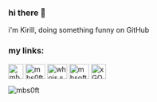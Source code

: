 ### hi there 👋
i'm Kirill, doing something funny on GitHub

### my links:
<a href="https://t.me/mbsoft" target="blank"><img align="center" src="https://img.icons8.com/color/240/null/telegram-app--v1.png" alt="mbsoft" height="30" width="30" /></a>
<a href="https://twitter.com/mbs0ft" target="blank"><img align="center" src="https://raw.githubusercontent.com/rahuldkjain/github-profile-readme-generator/master/src/images/icons/Social/twitter.svg" alt="mbs0ft" height="30" width="40" /></a>
<a href="https://instagram.com/whois.sklv" target="blank"><img align="center" src="https://raw.githubusercontent.com/rahuldkjain/github-profile-readme-generator/master/src/images/icons/Social/instagram.svg" alt="whois.sklv" height="30" width="40" /></a>
<a href="https://www.youtube.com/c/mbsoft" target="blank"><img align="center" src="https://raw.githubusercontent.com/rahuldkjain/github-profile-readme-generator/master/src/images/icons/Social/youtube.svg" alt="mbsoft" height="30" width="40" /></a>
<a href="https://discord.gg/xGQvDGjKRT" target="blank"><img align="center" src="https://img.icons8.com/fluency/240/null/discord.png" alt="xGQvDGjKRT" height="30" width="30" /></a>
</p>

<!--
**mbs0ft/mbs0ft** is a ✨ _special_ ✨ repository because its `README.md` (this file) appears on your GitHub profile.

Here are some ideas to get you started:

- 🔭 I’m currently working on ...
- 🌱 I’m currently learning ...
- 👯 I’m looking to collaborate on ...
- 🤔 I’m looking for help with ...
- 💬 Ask me about ...
- 📫 How to reach me: ...
- 😄 Pronouns: ...
- ⚡ Fun fact: ...
-->

<p align="left"> <img src="https://komarev.com/ghpvc/?username=mbs0ft&label=Profile%20views&color=0e75b6&style=flat" alt="mbs0ft" /> </p>
